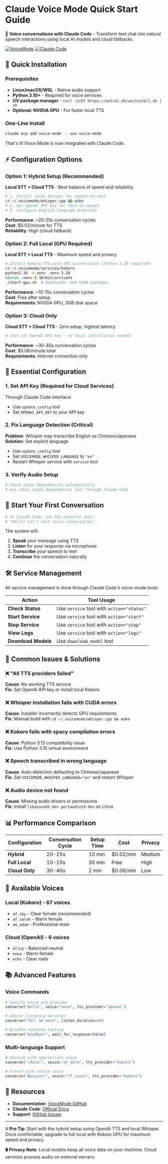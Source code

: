 # Claude Voice Mode Quick Start Guide

🎤 **Voice conversations with Claude Code** - Transform text chat into natural speech interactions using local AI models and cloud fallbacks.

[![VoiceMode](https://img.shields.io/badge/VoiceMode-v2.22.3-blue)](https://github.com/mbailey/voicemode)
[![Claude Code](https://img.shields.io/badge/Claude_Code-MCP-green)](https://docs.anthropic.com/claude-code)

## 🚀 Quick Installation

### Prerequisites
- **Linux/macOS/WSL** - Native audio support
- **Python 3.10+** - Required for voice services  
- **UV package manager** - `curl -LsSf https://astral.sh/uv/install.sh | sh`
- **Optional: NVIDIA GPU** - For faster local TTS

### One-Line Install
```bash
claude mcp add voice-mode -- uvx voice-mode
```

That's it! Voice Mode is now integrated with Claude Code.

## ⚡ Configuration Options

### Option 1: Hybrid Setup (Recommended)
**Local STT + Cloud TTS** - Best balance of speed and reliability

```bash
# 1. Install local Whisper for speech-to-text
cd ~/.voicemode/whisper.cpp && make
# 2. Set OpenAI API key for text-to-speech
# 3. Configure English language detection
```

**Performance**: ~20-25s conversation cycles  
**Cost**: $0.02/minute for TTS  
**Reliability**: High (cloud fallback)

### Option 2: Full Local (GPU Required)
**Local STT + Local TTS** - Maximum speed and privacy

```bash
# Install Kokoro TTS with GPU acceleration (Python 3.10 required)
cd ~/.voicemode/services/kokoro
python3.10 -m venv .venv-3.10
source .venv-3.10/bin/activate
./start-gpu.sh  # Downloads ~2GB CUDA packages
```

**Performance**: ~10-15s conversation cycles  
**Cost**: Free after setup  
**Requirements**: NVIDIA GPU, 3GB disk space

### Option 3: Cloud Only
**Cloud STT + Cloud TTS** - Zero setup, highest latency

```bash
# Just set OpenAI API key - no local installation needed
```

**Performance**: ~30-40s conversation cycles  
**Cost**: $0.06/minute total  
**Requirements**: Internet connection only

## 🔧 Essential Configuration

### 1. Set API Key (Required for Cloud Services)
Through Claude Code interface:
- Use `update_config` tool
- Set `OPENAI_API_KEY` to your API key

### 2. Fix Language Detection (Critical)
**Problem**: Whisper may transcribe English as Chinese/Japanese  
**Solution**: Set explicit language
- Use `update_config` tool  
- Set `VOICEMODE_WHISPER_LANGUAGE` to `"en"`
- Restart Whisper service with `service` tool

### 3. Verify Audio Setup
```bash
# Check audio dependencies automatically
# Use check_audio_dependencies tool through Claude Code
```

## 🎯 Start Your First Conversation

```python
# In Claude Code, use the converse tool:
# "Hello! Let's test voice conversation."
```

The system will:
1. **Speak** your message using TTS
2. **Listen** for your response via microphone  
3. **Transcribe** your speech to text
4. **Continue** the conversation naturally

## 🛠️ Service Management

All service management is done through Claude Code's voice-mode tools:

| Action | Tool Usage |
|--------|------------|
| **Check Status** | Use `service` tool with `action="status"` |
| **Start Service** | Use `service` tool with `action="start"` |
| **Stop Service** | Use `service` tool with `action="stop"` |
| **View Logs** | Use `service` tool with `action="logs"` |
| **Download Models** | Use `download_model` tool |

## 🐛 Common Issues & Solutions

### ❌ "All TTS providers failed"
**Cause**: No working TTS service  
**Fix**: Set OpenAI API key or install local Kokoro

### ❌ Whisper installation fails with CUDA errors  
**Cause**: Installer incorrectly detects GPU requirements  
**Fix**: Manual build with `cd ~/.voicemode/whisper.cpp && make`

### ❌ Kokoro fails with spacy compilation errors
**Cause**: Python 3.13 compatibility issue  
**Fix**: Use Python 3.10 virtual environment

### ❌ Speech transcribed in wrong language
**Cause**: Auto-detection defaulting to Chinese/Japanese  
**Fix**: Set `VOICEMODE_WHISPER_LANGUAGE="en"` and restart Whisper

### ❌ Audio device not found
**Cause**: Missing audio drivers or permissions  
**Fix**: Install `libasound2-dev portaudio19-dev` on Linux

## 📊 Performance Comparison

| Configuration | Conversation Cycle | Setup Time | Cost | Privacy |
|---------------|-------------------|------------|------|---------|
| **Hybrid** | 20-25s | 10 min | $0.02/min | Medium |
| **Full Local** | 10-15s | 30 min | Free | High |
| **Cloud Only** | 30-40s | 2 min | $0.06/min | Low |

## 🎤 Available Voices

### Local (Kokoro) - 67 voices
- `af_sky` - Clear female (recommended)
- `af_sarah` - Warm female  
- `am_adam` - Professional male

### Cloud (OpenAI) - 6 voices  
- `alloy` - Balanced neutral
- `nova` - Warm female
- `echo` - Clear male

## 📚 Advanced Features

### Voice Commands
```python
# Specify voice and provider
converse("Hello", voice="nova", tts_provider="openai")

# Adjust listening duration  
converse("Tell me more", listen_duration=60)

# Disable response waiting
converse("Goodbye!", wait_for_response=False)
```

### Multi-language Support
```python
# Spanish with appropriate voice
converse("¡Hola!", voice="ef_dora", tts_provider="kokoro")

# French with native voice
converse("Bonjour!", voice="ff_siwis", tts_provider="kokoro")
```

## 🔗 Resources

- **Documentation**: [VoiceMode GitHub](https://github.com/mbailey/voicemode)
- **Claude Code**: [Official Docs](https://docs.anthropic.com/claude-code)
- **Support**: [GitHub Issues](https://github.com/mbailey/voicemode/issues)

---

**💡 Pro Tip**: Start with the hybrid setup using OpenAI TTS and local Whisper. Once comfortable, upgrade to full local with Kokoro GPU for maximum speed and privacy.

**🔒 Privacy Note**: Local models keep all voice data on your machine. Cloud services process audio on external servers.
